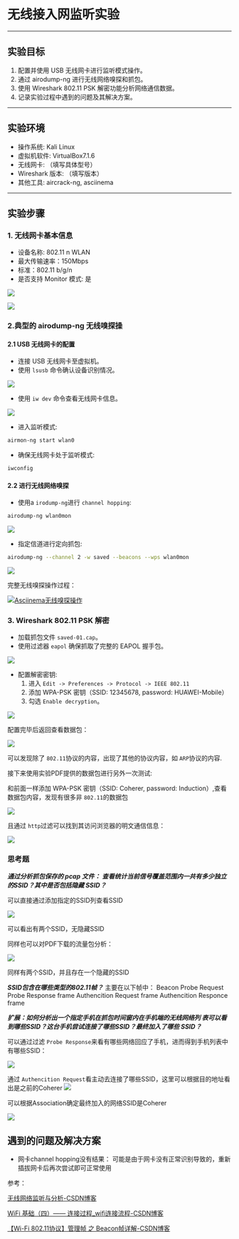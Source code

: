 # 无线接入网监听实验

---

## 实验目标

1. 配置并使用 USB 无线网卡进行监听模式操作。
2. 通过 airodump-ng 进行无线网络嗅探和抓包。
3. 使用 Wireshark 802.11 PSK 解密功能分析网络通信数据。
4. 记录实验过程中遇到的问题及其解决方案。

---

## 实验环境

- 操作系统: Kali Linux
- 虚拟机软件: VirtualBox7.1.6
- 无线网卡: （填写具体型号）
- Wireshark 版本: （填写版本）
- 其他工具: aircrack-ng, asciinema

---

## 实验步骤

### 1. 无线网卡基本信息

- 设备名称: 802.11 n WLAN
- 最大传输速率：150Mbps
- 标准：802.11 b/g/n
- 是否支持 Monitor 模式: 是

![](./img/网卡正面图.jpg)

![](./img/网卡反面图.jpg)

### 2.典型的 airodump-ng ⽆线嗅探操

#### 2.1 USB 无线网卡的配置

- 连接 USB 无线网卡至虚拟机。
- 使用 `lsusb` 命令确认设备识别情况。

![](./img/检查usb网卡连接情况.png)

- 使用 `iw dev` 命令查看无线网卡信息。

![](./img/网卡情况.png)

- 进入监听模式:

```bash
airmon-ng start wlan0
```

- 确保无线网卡处于监听模式:

```bash
iwconfig
```

#### 2.2 进行无线网络嗅探

- 使用a `irodump-ng`进行 `channel hopping`:

```bash
airodump-ng wlan0mon
```

![](./img/hopping.png)

- 指定信道进行定向抓包:

```bash
airodump-ng --channel 2 -w saved --beacons --wps wlan0mon
```

![](./img/针对指定频道监听.png)

完整无线嗅探操作过程：

[![Asciinema无线嗅探操作](https://asciinema.org/a/xCjZS7ZShIKaG455vYktw5rxR.svg)](https://asciinema.org/a/xCjZS7ZShIKaG455vYktw5rxR)

### 3. Wireshark 802.11 PSK 解密

- 加载抓包文件 `saved-01.cap`。
- 使用过滤器 `eapol` 确保抓取了完整的 EAPOL 握手包。

![](./img/抓取自身手机连接.png)

- 配置解密密钥:
  1. 进入 `Edit -> Preferences -> Protocol -> IEEE 802.11`
  2. 添加 WPA-PSK 密钥（SSID: 12345678, password: HUAWEI-Mobile）
  3. 勾选 `Enable decryption`。

![](./img/配置解密.png)

配置完毕后返回查看数据包：

![](./img/802.3协议解密.png)

可以发现除了 `802.11`协议的内容，出现了其他的协议内容，如 `ARP`协议的内容.

接下来使用实验PDF提供的数据包进行另外一次测试:

和前面一样添加 WPA-PSK 密钥（SSID: Coherer, password: Induction）,查看数据包内容，发现有很多非 `802.11`的数据包

![](./img/非802.11.png)

且通过 `http`过滤可以找到其访问浏览器的明文通信信息：

![](./img/http.png)

### 思考题

***通过分析抓包保存的 pcap ⽂件：
查看统计当前信号覆盖范围内⼀共有多少独⽴的SSID？其中是否包括隐藏
SSID？***

可以直接通过添加指定的SSID列查看SSID

![](./img/ssid分析.png)

可以看出有两个SSID，无隐藏SSID

同样也可以对PDF下载的流量包分析：

![](./img/ssid分析2.png)

同样有两个SSID，并且存在一个隐藏的SSID

***SSID包含在哪些类型的802.11帧？***
主要在以下帧中：
Beacon
Probe Request
Probe Response frame
Authencition Request frame
Authencition Responce frame

***扩展：如何分析出⼀个指定⼿机在抓包时间窗内在⼿机端的⽆线⽹络列
表可以看到哪些SSID？这台⼿机尝试连接了哪些SSID？最终加⼊了哪些
SSID？***

可以通过过滤 `Probe Response`来看有哪些网络回应了手机，进而得到手机列表中有哪些SSID：

![](./img/确定手机列表中的网络.png)

通过 `Authencition Request`看主动去连接了哪些SSID，这里可以根据目的地址看出是之前的Coherer
![](./img/要连接的.png)

可以根据Association确定最终加入的网络SSID是Coherer

![](./img/最终加入.png)

## 遇到的问题及解决方案

- 网卡channel hopping没有结果：
  可能是由于网卡没有正常识别导致的，重新插拔网卡后再次尝试即可正常使用

参考：

[ 无线网络监听与分析-CSDN博客](https://blog.csdn.net/jackcily/article/details/82939802)

[WiFi 基础（四）—— 连接过程_wifi连接流程-CSDN博客](https://blog.csdn.net/lyndon_li/article/details/108688846)

[【Wi-Fi 802.11协议】管理帧 之 Beacon帧详解-CSDN博客](https://blog.csdn.net/luffy5/article/details/121486617)

